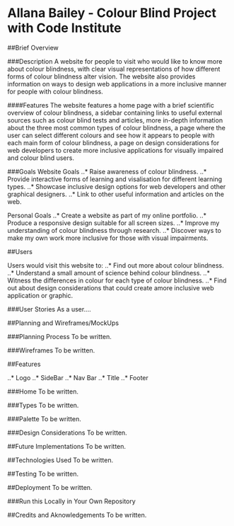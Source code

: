 # Allana Bailey - Colour Blind Project with Code Institute

##Brief Overview

###Description
A website for people to visit who would like to know more about colour blindness, with clear visual representations of how different forms of colour blindness alter vision. The website also provides information on ways to design web applications in a more inclusive manner for people with colour blindness.

####Features
The website features a home page with a brief scientific overview of colour blindness, a sidebar containing links to useful external sources such as colour blind tests and articles, more in-depth information about the three most common types of colour blindness, a page where the user can select different colours and see how it appears to people with each main form of colour blindness, a page on design considerations for web developers to create more inclusive applications for visually impaired and colour blind users.

###Goals
Website Goals
..* Raise awareness of colour blindness.
..* Provide interactive forms of learning and visalisation for different learning types.
..* Showcase inclusive design options for web developers and other graphical designers.
..* Link to other useful information and articles on the web.

Personal Goals
..* Create a website as part of my online portfolio.
..* Produce a responsive design suitable for all screen sizes.
..* Improve my understanding of colour blindness through research.
..* Discover ways to make my own work more inclusive for those with visual impairments.



##Users

Users would visit this website to:
..* Find out more about colour blindness.
..* Understand a small amount of science behind colour blindness.
..* Witness the differences in colour for each type of colour blindness.
..* Find out about design considerations that could create amore inclusive web application or graphic.

###User Stories
As a user....



##Planning and Wireframes/MockUps

###Planning Process
To be written.

###Wireframes
To be written.



##Features

..* Logo
..* SideBar
..* Nav Bar
..* Title
..* Footer

###Home
To be written.

###Types
To be written.

###Palette
To be written.

###Design Considerations
To be written.


##Future Implementations
To be written.



##Technologies Used
To be written.



##Testing
To be written.


##Deployment
To be written.

###Run this Locally in Your Own Repository



##Credits and Aknowledgements
To be written.
